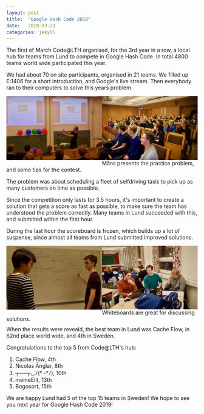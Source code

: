 ```yaml
---
layout: post
title:  "Google Hash Code 2018"
date:   2018-03-23
categories: jekyll
---
```


The first of March Code@LTH organised, for the 3rd year in a row, a local hub for teams from Lund to compete in Google Hash Code. In total 4800 teams world wide participated this year.

We had about 70 on site participants, organised in 21 teams. We filled up E:1406 for a short introduction, and Google's live stream. Then everybody ran to their computers to solve this years problem.

<p>
<img src="/assets/images/2018/hashcode/presentation.jpg" style="float:left" width="50%">
<img src="/assets/images/2018/hashcode/participants.jpg" style="float:right" width="50%">
</p>
<p style="margin-bottom:10px">Måns presents the practice problem, and some tips for the contest.</p>

The problem was about scheduling a fleet of selfdriving taxis to pick up as many customers on time as possible.

Since the competition only lasts for 3.5 hours, it's important to create a solution that gets a score as fast as possible, to make sure the team has understood the problem correctly.
Many teams in Lund succeeded with this, and submitted within the first hour.

During the last hour the scoreboard is frozen, which builds up a lot of suspense, since almost all teams from Lund submitted improved solutions.
<p>
<img src="/assets/images/2018/hashcode/whiteboard.jpg" style="float:left" width="50%">
<img src="/assets/images/2018/hashcode/coding.jpg" style="float:right" width="50%">
</p>
<p style="margin-bottom:10px">Whiteboards are great for discussing solutions.</p>
When the results were reveald, the best team in Lund was Cache Flow, in 62nd place world wide, and 4th in Sweden. 

Congratulations to the top 5 from Code@LTH's hub:

1. Cache Flow, 4th
2. Nicolas Änglar, 8th
3. ┬──┬◡ﾉ\(° -°ﾉ\), 10th
4. memeElit, 13th
5. Bogosort, 15th

We are happy Lund had 5 of the top 15 teams in Sweden! We hope to see you next year for Google Hash Code 2019!
